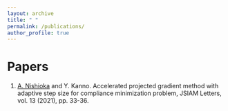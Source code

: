 ```yaml
---
layout: archive
title: " "
permalink: /publications/
author_profile: true
---
```


<!-- 
Preprint
======
 -->

Papers
======
1. <ins>A. Nishioka</ins> and Y. Kanno. Accelerated projected gradient method with adaptive step size for compliance minimization problem, JSIAM Letters, vol. 13 (2021), pp. 33-36.

<!-- 
Proceedings
======
 -->
